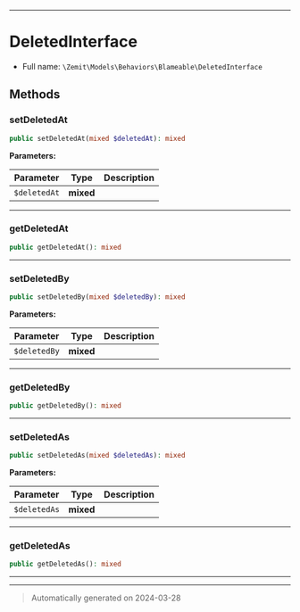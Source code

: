 ***

# DeletedInterface





* Full name: `\Zemit\Models\Behaviors\Blameable\DeletedInterface`



## Methods


### setDeletedAt



```php
public setDeletedAt(mixed $deletedAt): mixed
```








**Parameters:**

| Parameter | Type | Description |
|-----------|------|-------------|
| `$deletedAt` | **mixed** |  |





***

### getDeletedAt



```php
public getDeletedAt(): mixed
```












***

### setDeletedBy



```php
public setDeletedBy(mixed $deletedBy): mixed
```








**Parameters:**

| Parameter | Type | Description |
|-----------|------|-------------|
| `$deletedBy` | **mixed** |  |





***

### getDeletedBy



```php
public getDeletedBy(): mixed
```












***

### setDeletedAs



```php
public setDeletedAs(mixed $deletedAs): mixed
```








**Parameters:**

| Parameter | Type | Description |
|-----------|------|-------------|
| `$deletedAs` | **mixed** |  |





***

### getDeletedAs



```php
public getDeletedAs(): mixed
```












***


***
> Automatically generated on 2024-03-28
